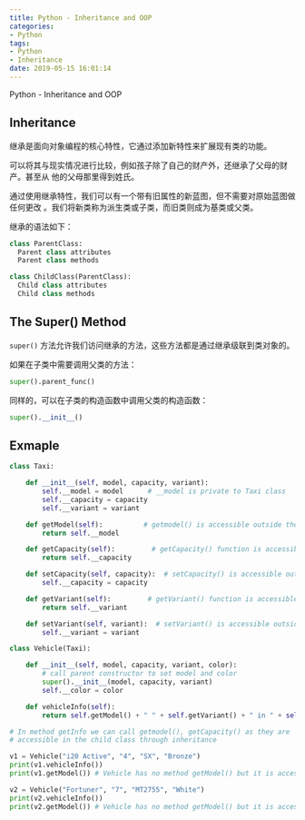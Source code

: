 ```yaml
---
title: Python - Inheritance and OOP
categories:
- Python
tags:
- Python
- Inheritance
date: 2019-05-15 16:01:14
---
```


Python - Inheritance and OOP

<!--more-->

## Inheritance

继承是面向对象编程的核心特性，它通过添加新特性来扩展现有类的功能。

可以将其与现实情况进行比较，例如孩子除了自己的财产外，还继承了父母的财产。甚至从
他的父母那里得到姓氏。

通过使用继承特性，我们可以有一个带有旧属性的新蓝图，但不需要对原始蓝图做任何更改
。我们将新类称为派生类或子类，而旧类则成为基类或父类。

继承的语法如下：
```python
class ParentClass:
  Parent class attributes
  Parent class methods

class ChildClass(ParentClass):
  Child class attributes
  Child class methods
```

## The Super() Method

`super()` 方法允许我们访问继承的方法，这些方法都是通过继承级联到类对象的。

如果在子类中需要调用父类的方法：
```python
super().parent_func()
```

同样的，可以在子类的构造函数中调用父类的构造函数：
```python
super().__init__()
```

## Exmaple

```python
class Taxi:

    def __init__(self, model, capacity, variant):
        self.__model = model      # __model is private to Taxi class
        self.__capacity = capacity
        self.__variant = variant

    def getModel(self):          # getmodel() is accessible outside the class
        return self.__model

    def getCapacity(self):         # getCapacity() function is accessible to class Vehicle
        return self.__capacity

    def setCapacity(self, capacity):  # setCapacity() is accessible outside the class
        self.__capacity = capacity

    def getVariant(self):         # getVariant() function is accessible to class Vehicle
        return self.__variant

    def setVariant(self, variant):  # setVariant() is accessible outside the class
        self.__variant = variant

class Vehicle(Taxi):

    def __init__(self, model, capacity, variant, color):
        # call parent constructor to set model and color  
        super().__init__(model, capacity, variant)
        self.__color = color

    def vehicleInfo(self):
        return self.getModel() + " " + self.getVariant() + " in " + self.__color + " with " + self.getCapacity() + " seats"

# In method getInfo we can call getmodel(), getCapacity() as they are 
# accessible in the child class through inheritance

v1 = Vehicle("i20 Active", "4", "SX", "Bronze")
print(v1.vehicleInfo())
print(v1.getModel()) # Vehicle has no method getModel() but it is accessible via Vehicle class

v2 = Vehicle("Fortuner", "7", "MT2755", "White")
print(v2.vehicleInfo())
print(v2.getModel()) # Vehicle has no method getModel() but it is accessible via Vehicle class
```

